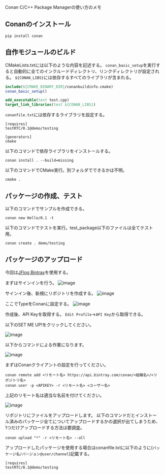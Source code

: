 Conan C/C++ Package Managerの使い方のメモ

## Conanのインストール

```
pip install conan
```

## 自作モジュールのビルド
CMakeLists.txtには以下のような内容を記述する。
`conan_basic_setup`を実行すると自動的に全てのインクルードディレクトリ、リンクディレクトリが設定される。
`${CONAN_LIBS}`には依存するすべてのライブラリが含まれる。

```CMake
include(${CMAKE_BINARY_DIR}/conanbuildinfo.cmake)
conan_basic_setup()

add_executable(test test.cpp)
target_link_libraries(test ${CONAN_LIBS})
```

`conanfile.txt`には依存するライブラリを設定する。

```
[requires]
testRTC/0.1@demo/testing

[generators]
cmake
```

以下のコマンドで依存ライブラリをインストールする。

```
conan install . --build=missing
```

以下のコマンドでCMake実行。別フォルダでできるかは不明。

```
cmake .
```


## パッケージの作成、テスト
以下のコマンドでサンプルを作成できる。
```
conan new Hello/0.1 -t
```

以下のコマンドでテストを実行。test_package以下のファイルは全てテスト用。

```
conan create . demo/testing
```

## パッケージのアップロード
今回は[JFlog Bintray](https://bintray.com)を使用する。

まずはサインインを行う。
![image](https://user-images.githubusercontent.com/6216077/59480739-cb65ce80-8e9c-11e9-9b3a-fcb0dfb7b963.png)

サインイン後、新規にリポジトリを作成する。
![image](https://user-images.githubusercontent.com/6216077/59480787-f4865f00-8e9c-11e9-958d-6442fd751755.png)

ここでTypeをConanに設定する。
![image](https://user-images.githubusercontent.com/6216077/59480818-1384f100-8e9d-11e9-8aea-686e346910be.png)

作成後、API Keyを取得する。
`Edit Profile`->`API Key`から取得できる。


以下のSET ME UP!をクリックしてください。

![image](https://user-images.githubusercontent.com/6216077/59481038-b76e9c80-8e9d-11e9-84f6-6a9765ffd1b3.png)

以下からコマンドによる作業になります。

![image](https://user-images.githubusercontent.com/6216077/59481117-087e9080-8e9e-11e9-90eb-db9bc3064707.png)

まずはConanクライアントの設定を行ってください。

```
conan remote add <リモート名> https://api.bintray.com/conan/<組織名>/<リポジトリ名>
conan user -p <APIKEY> -r <リモート名> <ユーザー名>
```

上記のリモート名は適当な名前を付けてください。

![image](https://user-images.githubusercontent.com/6216077/59481210-5398a380-8e9e-11e9-9b7c-f28531dc24a2.png)

リポジトリにファイルをアップロードします。
以下のコマンドだとインストール済みのパッケージ全てについてアップロードするかの選択が出てしまうため、1つだけアップロードする方法は要調査。

```
conan upload "*" -r <リモート名> --all
```


アップロードしたパッケージを使用する場合はconanfile.txtに以下のように(`パッケージ名/バージョン@user/channel`)記載する。

```
[requires]
testRTC/0.1@demo/testing
```
